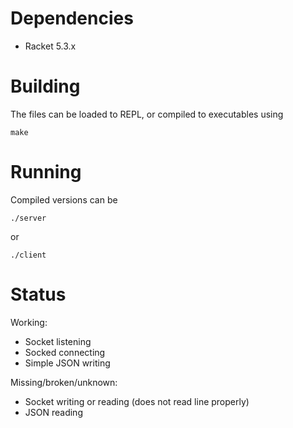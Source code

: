 # Dependencies

* Racket 5.3.x

# Building

The files can be loaded to REPL, or compiled to executables using

    make

# Running

Compiled versions can be 

    ./server

or

    ./client

# Status

Working:

- Socket listening
- Socked connecting
- Simple JSON writing

Missing/broken/unknown:

- Socket writing or reading (does not read line properly)
- JSON reading
